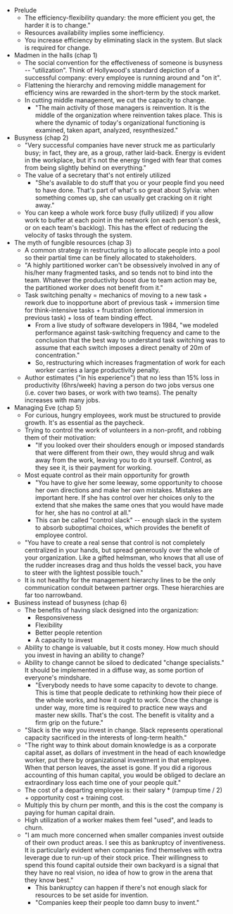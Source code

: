 * Prelude
  * The efficiency-flexibility quandary: the more efficient you get, the harder it is to change."
  * Resources availability implies some inefficiency.
  * You increase efficiency by eliminating slack in the system. But slack is required for change.
* Madmen in the halls (chap 1)
  * The social convention for the effectiveness of someone is busyness -- "utilization". Think of Hollywood's
    standard depiction of a successful company: every employee is running around and "on it".
  * Flattening the hierarchy and removing middle management for efficiency wins are rewarded in the short-term
    by the stock market.
  * In cutting middle management, we cut the capacity to change.
    * "The main activity of those managers is reinvention. It is the middle of the organization where
      reinvention takes place. This is where the dynamic of today's organizational functioning is examined,
      taken apart, analyzed, resynthesized."
* Busyness (chap 2)
  * "Very successful companies have never struck me as particularly busy; in fact, they are, as a group,
    rather laid-back. Energy is evident in the workplace, but it's not the energy tinged with fear that comes
    from being slightly behind on everything."
  * The value of a secretary that's not entirely utilized
    * "She's available to do stuff that you or your people find you need to have done. That's part of what's
      so great about Sylvia: when something comes up, she can usually get cracking on it right away."
  * You can keep a whole work force busy (fully utilized) if you allow work to buffer at each point in the
    network (on each person's desk, or on each team's backlog). This has the effect of reducing the velocity
    of tasks through the system.
* The myth of fungible resources (chap 3)
  * A common strategy in restructuring is to allocate people into a pool so their partial time can be finely
    allocated to stakeholders.
  * "A highly partitioned worker can't be obsessively involved in any of his/her many fragmented tasks, and so
    tends not to bind into the team. Whatever the productivity boost due to team action may be, the
    partitioned worker does not benefit from it."
  * Task switching penalty = mechanics of moving to a new task + rework due to inopportune abort of previous
    task + immersion time for think-intensive tasks + frustration (emotional immersion in previous task) +
    loss of team binding effect.
    * From a live study of software developers in 1984, "we modeled performance against task-switching
      frequency and came to the conclusion that the best way to understand task switching was to assume that
      each switch imposes a direct penalty of 20m of concentration."
    * So, restructuring which increases fragmentation of work for each worker carries a large productivity
      penalty.
  * Author estimates ("in his experience") that no less than 15% loss in productivity (6hrs/week) having a
    person do two jobs versus one (i.e. cover two bases, or work with two teams). The penalty increases with
    many jobs.
* Managing Eve (chap 5)
  * For curious, hungry employees, work must be structured to provide growth. It's as essential as the
    paycheck.
  * Trying to control the work of volunteers in a non-profit, and robbing them of their motivation:
    * "If you looked over their shoulders enough or imposed standards that were different from their own, they
      would shrug and walk away from the work, leaving you to do it yourself. Control, as they see it, is
      their payment for working.
  * Most equate control as their main opportunity for growth
    * "You have to give her some leeway, some opportunity to choose her own directions and make her own
      mistakes. Mistakes are important here. If she has control over her choices only to the extend that she
      makes the same ones that you would have made for her, she has no control at all."
    * This can be called "control slack" -- enough slack in the system to absorb suboptimal choices, which
      provides the benefit of employee control.
  * "You have to create a real sense that control is not completely centralized in your hands, but spread
    generously over the whole of your organization. Like a gifted helmsman, who knows that all use of the
    rudder increases drag and thus holds the vessel back, you have to steer with the lightest possible touch."
  * It is not healthy for the management hierarchy lines to be the only communication conduit between partner
    orgs. These hierarchies are far too narrowband.
* Business instead of busyness (chap 6)
  * The benefits of having slack designed into the organization:
    * Responsiveness
    * Flexibility
    * Better people retention
    * A capacity to invest
  * Ability to change is valuable, but it costs money. How much should you invest in having an ability to
    change?
  * Ability to change cannot be siloed to dedicated "change specialists." It should be implemented in a
    diffuse way, as some portion of everyone's mindshare.
    * "Everybody needs to have some capacity to devote to change. This is time that people dedicate to
      rethinking how their piece of the whole works, and how it ought to work. Once the change is under way,
      more time is required to practice new ways and master new skills. That's the cost. The benefit is
      vitality and a firm grip on the future."
  * "Slack is the way you invest in change. Slack represents operational capacity sacrificed in the interests
    of long-term health."
  * "The right way to think about domain knowledge is as a corporate capital asset, as dollars of investment
    in the head of each knowledge worker, put there by organizational investment in that employee. When that
    person leaves, the asset is gone. If you did a rigorous accounting of this human capital, you would be
    obliged to declare an extraordinary loss each time one of your people quit."
  * The cost of a departing employee is: their salary * (rampup time / 2) + opportunity cost + training cost.
  * Multiply this by churn per month, and this is the cost the company is paying for human capital drain.
  * High utilization of a worker makes them feel "used", and leads to churn.
  * "I am much more concerned when smaller companies invest outside of their own product areas. I see this as
    bankruptcy of inventiveness. It is particularly evident when companies find themselves with extra leverage
    due to run-up of their stock price. Their willingness to spend this found capital outside their own
    backyard is a signal that they have no real vision, no idea of how to grow in the arena that they know
    best."
    * This bankruptcy can happen if there's not enough slack for resources to be set aside for invention.
    * "Companies keep their people too damn busy to invent."
